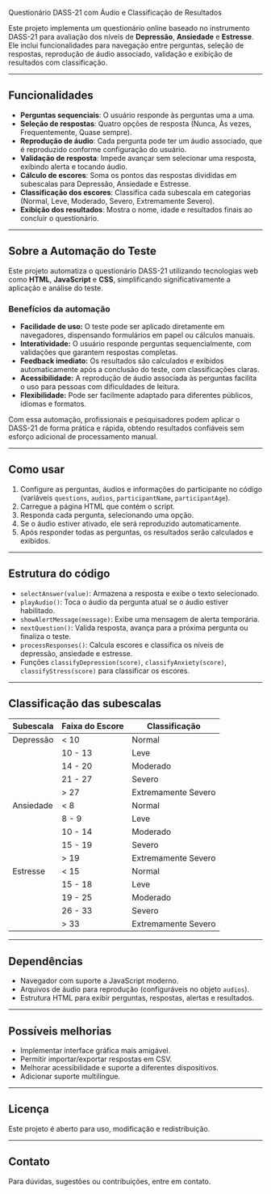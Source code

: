 Questionário DASS-21 com Áudio e Classificação de Resultados

Este projeto implementa um questionário online baseado no instrumento DASS-21 para avaliação dos níveis de **Depressão**, **Ansiedade** e **Estresse**. Ele inclui funcionalidades para navegação entre perguntas, seleção de respostas, reprodução de áudio associado, validação e exibição de resultados com classificação.

---

## Funcionalidades

- **Perguntas sequenciais**: O usuário responde às perguntas uma a uma.
- **Seleção de respostas**: Quatro opções de resposta (Nunca, Às vezes, Frequentemente, Quase sempre).
- **Reprodução de áudio**: Cada pergunta pode ter um áudio associado, que é reproduzido conforme configuração do usuário.
- **Validação de resposta**: Impede avançar sem selecionar uma resposta, exibindo alerta e tocando áudio.
- **Cálculo de escores**: Soma os pontos das respostas divididas em subescalas para Depressão, Ansiedade e Estresse.
- **Classificação dos escores**: Classifica cada subescala em categorias (Normal, Leve, Moderado, Severo, Extremamente Severo).
- **Exibição dos resultados**: Mostra o nome, idade e resultados finais ao concluir o questionário.

---

## Sobre a Automação do Teste

Este projeto automatiza o questionário DASS-21 utilizando tecnologias web como **HTML**, **JavaScript** e **CSS**, simplificando significativamente a aplicação e análise do teste.

### Benefícios da automação

- **Facilidade de uso:** O teste pode ser aplicado diretamente em navegadores, dispensando formulários em papel ou cálculos manuais.
- **Interatividade:** O usuário responde perguntas sequencialmente, com validações que garantem respostas completas.
- **Feedback imediato:** Os resultados são calculados e exibidos automaticamente após a conclusão do teste, com classificações claras.
- **Acessibilidade:** A reprodução de áudio associada às perguntas facilita o uso para pessoas com dificuldades de leitura.
- **Flexibilidade:** Pode ser facilmente adaptado para diferentes públicos, idiomas e formatos.

Com essa automação, profissionais e pesquisadores podem aplicar o DASS-21 de forma prática e rápida, obtendo resultados confiáveis sem esforço adicional de processamento manual.

---

## Como usar

1. Configure as perguntas, áudios e informações do participante no código (variáveis `questions`, `audios`, `participantName`, `participantAge`).
2. Carregue a página HTML que contém o script.
3. Responda cada pergunta, selecionando uma opção.
4. Se o áudio estiver ativado, ele será reproduzido automaticamente.
5. Após responder todas as perguntas, os resultados serão calculados e exibidos.

---

## Estrutura do código

- `selectAnswer(value)`: Armazena a resposta e exibe o texto selecionado.
- `playAudio()`: Toca o áudio da pergunta atual se o áudio estiver habilitado.
- `showAlertMessage(message)`: Exibe uma mensagem de alerta temporária.
- `nextQuestion()`: Valida resposta, avança para a próxima pergunta ou finaliza o teste.
- `processResponses()`: Calcula escores e classifica os níveis de depressão, ansiedade e estresse.
- Funções `classifyDepression(score)`, `classifyAnxiety(score)`, `classifyStress(score)` para classificar os escores.

---

## Classificação das subescalas

| Subescala | Faixa do Escore          | Classificação           |
|-----------|--------------------------|------------------------|
| Depressão | < 10                     | Normal                 |
|           | 10 - 13                  | Leve                   |
|           | 14 - 20                  | Moderado               |
|           | 21 - 27                  | Severo                 |
|           | > 27                     | Extremamente Severo    |
| Ansiedade | < 8                      | Normal                 |
|           | 8 - 9                    | Leve                   |
|           | 10 - 14                  | Moderado               |
|           | 15 - 19                  | Severo                 |
|           | > 19                     | Extremamente Severo    |
| Estresse  | < 15                     | Normal                 |
|           | 15 - 18                  | Leve                   |
|           | 19 - 25                  | Moderado               |
|           | 26 - 33                  | Severo                 |
|           | > 33                     | Extremamente Severo    |

---

## Dependências

- Navegador com suporte a JavaScript moderno.
- Arquivos de áudio para reprodução (configuráveis no objeto `audios`).
- Estrutura HTML para exibir perguntas, respostas, alertas e resultados.

---

## Possíveis melhorias

- Implementar interface gráfica mais amigável.
- Permitir importar/exportar respostas em CSV.
- Melhorar acessibilidade e suporte a diferentes dispositivos.
- Adicionar suporte multilíngue.

---

## Licença

Este projeto é aberto para uso, modificação e redistribuição.

---

## Contato

Para dúvidas, sugestões ou contribuições, entre em contato.
